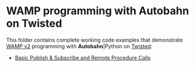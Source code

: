 # WAMP programming with Autobahn on Twisted

This folder contains complete working code examples that demonstrate [WAMP v2](http://wamp.ws) programming with **Autobahn**|Python on [Twisted](http://www.twistedmatrix.com/):

 * [Basic Publish & Subscribe and Remote Procedure Calls](basic)
